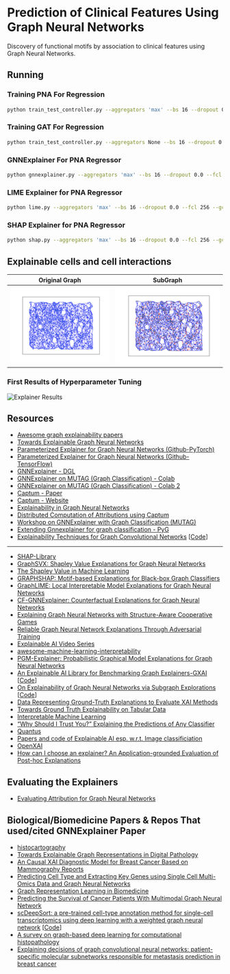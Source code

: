 # Prediction of Clinical Features Using Graph Neural Networks

Discovery of functional motifs by association to clinical features using Graph Neural Networks. 

## Running 

### Training PNA For Regression

```bash
python train_test_controller.py --aggregators 'max' --bs 16 --dropout 0.0 --en my_experiment --epoch 200 --factor 0.8 --fcl 256 --gcn_h 64 --lr 0.001 --min_lr 0.0001 --model PNAConv --num_of_ff_layers 1 --num_of_gcn_layers 2 --patience 5 --scalers 'identity' --weight_decay 1e-05
```
### Training GAT For Regression
```bash
python train_test_controller.py --aggregators None --bs 16 --dropout 0.0 --en my_experiment --epoch 200 --factor 0.2 --fcl 128 --gcn_h 64 --lr 0.001 --min_lr 2e-05 --model GATConv --num_of_ff_layers 1 --num_of_gcn_layers 3 --patience 20 --scalers None --weight_decay 0
```


### GNNExplainer For PNA Regressor
```bash
python gnnexplainer.py --aggregators 'max' --bs 16 --dropout 0.0 --fcl 256 --gcn_h 64 --model PNAConv --num_of_ff_layers 1 --num_of_gcn_layers 2 --scalers 'identity' --idx 10
```
### LIME Explainer for PNA Regressor
```bash
python lime.py --aggregators 'max' --bs 16 --dropout 0.0 --fcl 256 --gcn_h 64 --model PNAConv --num_of_ff_layers 1 --num_of_gcn_layers 2 --scalers 'identity' --idx 10
```

### SHAP Explainer for PNA Regressor
```bash
python shap.py --aggregators 'max' --bs 16 --dropout 0.0 --fcl 256 --gcn_h 64 --model PNAConv --num_of_ff_layers 1 --num_of_gcn_layers 2 --scalers 'identity' --idx 10
```

## Explainable cells and cell interactions


| Original Graph                                                                                              | SubGraph                                                                                               |
|------------------------------------------------------------------------------------------------------------|--------------------------------------------------------------------------------------------------------------------|
| ![Original Graph](https://github.com/saezlab/GNNClinicalOutcomePrediction/blob/main/plots/original_graphs/original_graph_28_50_0.001_regression_individual_feature.png) | ![QualitativeResults](https://github.com/saezlab/GNNClinicalOutcomePrediction/blob/main/plots/subgraphs/subgraph_28_50_0.001_regression_individual_feature.png) |

### First Results of Hyperparameter Tuning

![Explainer Results](https://github.com/saezlab/GNNClinicalOutcomePrediction/blob/main/plots/subgraphs/futon_explainer.gif)

## Resources

* [Awesome graph explainability papers](https://github.com/flyingdoog/awesome-graph-explainability-papers)
* [Towards Explainable Graph Neural Networks](https://towardsdatascience.com/towards-explainable-graph-neural-networks-45f5e3912dd0)
* [Parameterized Explainer for Graph Neural Networks (Github-PyTorch)](https://github.com/LarsHoldijk/RE-ParameterizedExplainerForGraphNeuralNetworks)
* [Parameterized Explainer for Graph Neural Networks (Github-TensorFlow)](https://github.com/flyingdoog/PGExplainer)
* [GNNExplainer - DGL](https://docs.dgl.ai/en/0.8.x/generated/dgl.nn.pytorch.explain.GNNExplainer.html)
* [GNNExplainer on MUTAG (Graph Classification) - Colab](https://colab.research.google.com/drive/14GPEIR7uRz50K9E_p9OUwjSOig0ZOB_E?usp=sharing)
* [GNNExplainer on MUTAG (Graph Classification) - Colab 2](https://colab.research.google.com/drive/1fLJbFPz0yMCQg81DdCP5I8jXw9LoggKO?usp=sharing#scrollTo=g35SSQ3oukNM)
* [Captum - Paper](https://arxiv.org/pdf/2009.07896.pdf)
* [Captum - Website](https://captum.ai/)
* [Explainability in Graph Neural Networks](https://mars-tin.github.io/archives/reading/gnn_explain/)
* [Distributed Computation of Attributions using Captum](https://github.com/pytorch/captum/blob/master/tutorials/Distributed_Attribution.ipynb)
* [Workshop on GNNExplainer with Graph Classification (MUTAG)](https://colab.research.google.com/github/VisiumCH/AMLD-2021-Graphs/blob/master/notebooks/workshop_notebook.ipynb#scrollTo=aSnkQfG4gnsc)
* [Extending Gnnexplainer for graph classification - PyG](https://github.com/pyg-team/pytorch_geometric/pull/2597)
* [Explainability Techniques for Graph Convolutional Networks](https://arxiv.org/abs/1905.13686) [[Code](https://github.com/baldassarreFe/graph-network-explainability)]
----------
* [SHAP-Library](https://github.com/slundberg/shap)
* [GraphSVX: Shapley Value Explanations for Graph Neural Networks](https://arxiv.org/abs/2104.10482)
* [The Shapley Value in Machine Learning](https://arxiv.org/abs/2202.05594)
* [GRAPHSHAP: Motif-based Explanations for Black-box Graph Classifiers](https://arxiv.org/abs/2202.08815)
* [GraphLIME: Local Interpretable Model Explanations for Graph Neural Networks](https://ieeexplore.ieee.org/abstract/document/9811416?casa_token=LKVeyUFi1BEAAAAA:JXLkxY4qYRKiF-06Uh4tFz-Bsj_w_Do17CJLTq1afciKtHkq42Snkg-ttkaySm5LkAQmrI61rx1R)
* [CF-GNNExplainer: Counterfactual Explanations for Graph Neural Networks](https://proceedings.mlr.press/v151/lucic22a.html)
* [Explaining Graph Neural Networks with Structure-Aware Cooperative Games](https://arxiv.org/abs/2201.12380)
* [Reliable Graph Neural Network Explanations Through Adversarial Training](https://arxiv.org/abs/2106.13427)
* [Explainable AI Video Series](https://www.youtube.com/watch?v=OZJ1IgSgP9E&list=PLV8yxwGOxvvovp-j6ztxhF3QcKXT6vORU)
* [awesome-machine-learning-interpretability](https://github.com/jphall663/awesome-machine-learning-interpretability)
* [PGM-Explainer: Probabilistic Graphical Model Explanations for Graph Neural Networks](https://par.nsf.gov/servlets/purl/10200285)
* [An Explainable AI Library for Benchmarking Graph Explainers-GXAI](https://graph-learning-benchmarks.github.io/assets/papers/glb2022/An_Explainable_AI_Library_for_Benchmarking_Graph_Explainers.pdf) [[Code](https://github.com/mims-harvard/GXAI-Bench)]
* [On Explainability of Graph Neural Networks via Subgraph Explorations](https://arxiv.org/abs/2102.05152) [[Code](https://github.com/divelab/DIG/tree/main/dig/xgraph/SubgraphX)]
* [Data Representing Ground-Truth Explanations to Evaluate XAI Methods](https://arxiv.org/pdf/2011.09892.pdf)
* [Towards Ground Truth Explainability on Tabular Data](https://arxiv.org/pdf/2007.10532.pdf)
* [Interpretable Machine Learning](https://christophm.github.io/interpretable-ml-book/index.html)
* [“Why Should I Trust You?” Explaining the Predictions of Any Classifier](https://arxiv.org/pdf/1602.04938.pdf)
* [Quantus](https://github.com/understandable-machine-intelligence-lab/Quantus)
* [Papers and code of Explainable AI esp. w.r.t. Image classificiation](https://github.com/samzabdiel/XAI)
* [OpenXAI](https://github.com/AI4LIFE-GROUP/OpenXAI)
* [How can I choose an explainer? An Application-grounded Evaluation of Post-hoc Explanations](https://arxiv.org/abs/2101.08758)

Evaluating the Explainers
----------
* [Evaluating Attribution for Graph Neural Networks](https://proceedings.neurips.cc/paper/2020/file/417fbbf2e9d5a28a855a11894b2e795a-Paper.pdf)


Biological/Biomedicine Papers & Repos That used/cited GNNExplainer Paper
----------
* [histocartography](https://github.com/histocartography/histocartography)
* [Towards Explainable Graph Representations in Digital Pathology](https://arxiv.org/pdf/2007.00311.pdf)
* [An Causal XAI Diagnostic Model for Breast Cancer Based on Mammography Reports](https://ieeexplore.ieee.org/abstract/document/9669648?casa_token=n5V-TdpnRC4AAAAA:ykLyVwcFQ1EtF0A4ihXMxcisKndreyb7xdlXtiu5UMPA_RYUlFmBtMDEz03n98r_2Lf6hFV01dK2)
* [Predicting Cell Type and Extracting Key Genes using Single Cell Multi-Omics Data and Graph Neural Networks](https://cs.brown.edu/research/pubs/theses/ugrad/2022/zaki.hossam.pdf)
* [Graph Representation Learning in Biomedicine](https://arxiv.org/pdf/2104.04883.pdf)
* [Predicting the Survival of Cancer Patients With Multimodal Graph Neural Network](https://ieeexplore.ieee.org/abstract/document/9440752?casa_token=xZ71hc0rjT0AAAAA:wl7e1yWd3G7N3SQv6rNji2b6z1jy86yCjbdjLMiSDL2TuOyXZE6GezHz-z94RCBVWxgfhOJRjY4F)
* [scDeepSort: a pre-trained cell-type annotation method for single-cell transcriptomics using deep learning with a weighted graph neural network](https://academic.oup.com/nar/article/49/21/e122/6368052?login=true) [[Code](https://github.com/ZJUFanLab/scDeepSort)]
* [A survey on graph-based deep learning for computational histopathology](https://www.sciencedirect.com/science/article/pii/S0895611121001762)
* [Explaining decisions of graph convolutional neural networks: patient-specific molecular subnetworks responsible for metastasis prediction in breast cancer](https://link.springer.com/article/10.1186/s13073-021-00845-7)


